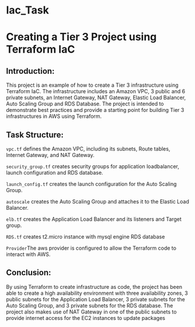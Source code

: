 # Iac_Task
# Creating a Tier 3 Project using Terraform IaC


## Introduction:

This project is an example of how to create a Tier 3 infrastructure using Terraform IaC. The infrastructure includes an Amazon VPC, 3 public and 6 private subnets, an Internet Gateway, NAT Gateway, Elastic Load Balancer, Auto Scaling Group and RDS Database. The project is intended to demonstrate best practices and provide a starting point for building Tier 3 infrastructures in AWS using Terraform.

## Task Structure:

`vpc.tf`  defines the Amazon VPC, including its subnets, Route tables, Internet Gateway, and NAT Gateway.

`security_group.tf` creates security groups for application loadbalancer, launch configuration and RDS database.

`launch_config.tf` creates the launch configuration for the Auto Scaling Group.

`autoscale` creates the Auto Scaling Group and attaches it to the Elastic Load Balancer.

`elb.tf` creates the Application Load Balancer and its listeners and Target group.

`RDS.tf` creates t2.micro instance with mysql engine RDS database

`Provider`The aws provider is configured to allow the Terraform code to interact with AWS.


## Conclusion:

By using Terraform to create infrastructure as code, the project has been able to create a high availability environment with three availability zones, 3 public subnets for the Application Load Balancer, 3 private subnets for the Auto Scaling Group, and 3 private subnets for the RDS database. The project also makes use of NAT Gateway in one of the public subnets to provide internet access for the EC2 instances to update packages
